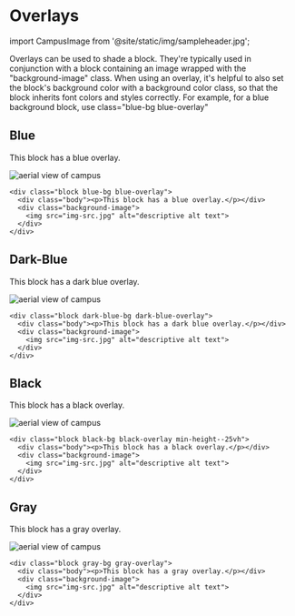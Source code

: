 # Overlays

import CampusImage from '@site/static/img/sampleheader.jpg';

Overlays can be used to shade a block. They're typically used in conjunction with a block containing an image wrapped with the "background-image" class. When using an overlay, it's helpful to also set the block's background color with a background color class, so that the block inherits font colors and styles correctly. For example, for a blue background block, use class="blue-bg blue-overlay"

## Blue

<div className="block--banner blue-bg blue-overlay min-height--25vh">
 <div className="body"> <p>This block has a blue overlay.</p></div>
  <div className="background-image">
    <img src={CampusImage} alt="aerial view of campus"/>
  </div>
</div>

    <div class="block blue-bg blue-overlay">
      <div class="body"><p>This block has a blue overlay.</p></div>
      <div class="background-image">
        <img src="img-src.jpg" alt="descriptive alt text">
      </div>
    </div>

## Dark-Blue

<div className="block dark-blue-bg dark-blue-overlay min-height--25vh">
  <div className="body"><p>This block has a dark blue overlay.</p></div>
  <div className="background-image">
    <img src={CampusImage} alt="aerial view of campus"/>
  </div>
</div>

    <div class="block dark-blue-bg dark-blue-overlay">
      <div class="body"><p>This block has a dark blue overlay.</p></div>
      <div class="background-image">
        <img src="img-src.jpg" alt="descriptive alt text">
      </div>
    </div>

## Black

<div className="block black-bg black-overlay min-height--25vh">
  <div className="body"><p>This block has a black overlay.</p></div>
  <div className="background-image">
    <img src={CampusImage} alt="aerial view of campus"/>
  </div>
</div>

    <div class="block black-bg black-overlay min-height--25vh">
      <div class="body"><p>This block has a black overlay.</p></div>
      <div class="background-image">
        <img src="img-src.jpg" alt="descriptive alt text">
      </div>
    </div>

## Gray

<div className="block gray-bg gray-overlay min-height--25vh">
  <div className="body"><p>This block has a gray overlay.</p></div>
  <div className="background-image">
    <img src={CampusImage} alt="aerial view of campus"/>
  </div>
</div>

    <div class="block gray-bg gray-overlay">
      <div class="body"><p>This block has a gray overlay.</p></div>
      <div class="background-image">
        <img src="img-src.jpg" alt="descriptive alt text">
      </div>
    </div>
